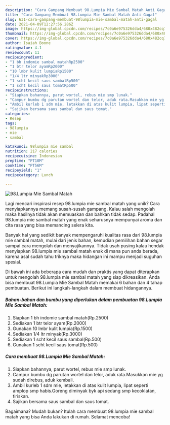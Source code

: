 ```yaml
---
description: "Cara Gampang Membuat 98.Lumpia Mie Sambal Matah Anti Gagal"
title: "Cara Gampang Membuat 98.Lumpia Mie Sambal Matah Anti Gagal"
slug: 631-cara-gampang-membuat-98lumpia-mie-sambal-matah-anti-gagal
date: 2021-04-09T12:27:56.286Z
image: https://img-global.cpcdn.com/recipes/7c0a6e975326dda4/680x482cq70/98lumpia-mie-sambal-matah-foto-resep-utama.jpg
thumbnail: https://img-global.cpcdn.com/recipes/7c0a6e975326dda4/680x482cq70/98lumpia-mie-sambal-matah-foto-resep-utama.jpg
cover: https://img-global.cpcdn.com/recipes/7c0a6e975326dda4/680x482cq70/98lumpia-mie-sambal-matah-foto-resep-utama.jpg
author: Isaiah Boone
ratingvalue: 4.1
reviewcount: 11
recipeingredient:
- "1 bh indomie sambal matahRp2500"
- "1 btr telor ayamRp2000"
- "10 lmbr kulit lumpiaRp1500"
- "1/4 ltr minyakRp3000"
- "1 scht kecil saus sambalRp500"
- "1 scht kecil saus tomatRp500"
recipeinstructions:
- "Siapkan bahannya, parut wortel, rebus mie smp lunak."
- "Campur bumbu dg parutan wortel dan telor, aduk rata.Masukkan mie yg sudah direbus, aduk kembali."
- "Ambil kurleb 1 sdm mie, letakkan di atas kulit lumpia, lipat seperti amplop smp habis.Goreng diminyak byk api sedang smp kecoklatan, tiriskan."
- "Sajikan bersama saus sambal dan saus tomat."
categories:
- Resep
tags:
- 98lumpia
- mie
- sambal

katakunci: 98lumpia mie sambal 
nutrition: 217 calories
recipecuisine: Indonesian
preptime: "PT10M"
cooktime: "PT56M"
recipeyield: "1"
recipecategory: Lunch

---
```



![98.Lumpia Mie Sambal Matah](https://img-global.cpcdn.com/recipes/7c0a6e975326dda4/680x482cq70/98lumpia-mie-sambal-matah-foto-resep-utama.jpg)

Lagi mencari inspirasi resep 98.lumpia mie sambal matah yang unik? Cara menyiapkannya memang susah-susah gampang. Kalau salah mengolah maka hasilnya tidak akan memuaskan dan bahkan tidak sedap. Padahal 98.lumpia mie sambal matah yang enak seharusnya mempunyai aroma dan cita rasa yang bisa memancing selera kita.



Banyak hal yang sedikit banyak mempengaruhi kualitas rasa dari 98.lumpia mie sambal matah, mulai dari jenis bahan, kemudian pemilihan bahan segar sampai cara mengolah dan menyajikannya. Tidak usah pusing kalau hendak menyiapkan 98.lumpia mie sambal matah enak di mana pun anda berada, karena asal sudah tahu triknya maka hidangan ini mampu menjadi suguhan spesial.


Di bawah ini ada beberapa cara mudah dan praktis yang dapat diterapkan untuk mengolah 98.lumpia mie sambal matah yang siap dikreasikan. Anda bisa membuat 98.Lumpia Mie Sambal Matah memakai 6 bahan dan 4 tahap pembuatan. Berikut ini langkah-langkah dalam membuat hidangannya.

<!--inarticleads1-->

##### Bahan-bahan dan bumbu yang diperlukan dalam pembuatan 98.Lumpia Mie Sambal Matah:

1. Siapkan 1 bh indomie sambal matah(Rp.2500)
1. Sediakan 1 btr telor ayam(Rp.2000)
1. Gunakan 10 lmbr kulit lumpia(Rp.1500)
1. Sediakan 1/4 ltr minyak(Rp.3000)
1. Sediakan 1 scht kecil saus sambal(Rp.500)
1. Gunakan 1 scht kecil saus tomat(Rp.500)




<!--inarticleads2-->

##### Cara membuat 98.Lumpia Mie Sambal Matah:

1. Siapkan bahannya, parut wortel, rebus mie smp lunak.
1. Campur bumbu dg parutan wortel dan telor, aduk rata.Masukkan mie yg sudah direbus, aduk kembali.
1. Ambil kurleb 1 sdm mie, letakkan di atas kulit lumpia, lipat seperti amplop smp habis.Goreng diminyak byk api sedang smp kecoklatan, tiriskan.
1. Sajikan bersama saus sambal dan saus tomat.




Bagaimana? Mudah bukan? Itulah cara membuat 98.lumpia mie sambal matah yang bisa Anda lakukan di rumah. Selamat mencoba!
